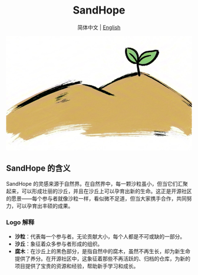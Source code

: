 <div align="center">

# SandHope

简体中文 | [English](./README.md)

![SandHope Logo](./images/logo.jpg)

</div>

## SandHope 的含义

SandHope 的灵感来源于自然界。在自然界中，每一颗沙粒虽小，但当它们汇聚起来，可以形成壮丽的沙丘，并且在沙丘上可以孕育出新的生命。这正是开源社区的愿景——每个参与者就像沙粒一样，看似微不足道，但当大家携手合作，共同努力，可以孕育出丰硕的成果。

### Logo 解释

- **沙粒**：代表每一个参与者。无论贡献大小，每个人都是不可或缺的一部分。
- **沙丘**：象征着众多参与者形成的组织。
- **腐木**：在沙丘上的黑色部分，是指自然中的腐木，虽然不再生长，却为新生命提供了养分。在开源社区中，这象征着那些不再活跃的、归档的仓库，为新的项目提供了宝贵的资源和经验，帮助新手学习和成长。
